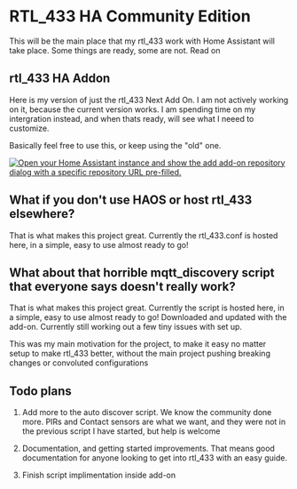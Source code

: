 # RTL_433 HA Community Edition


This will be the main place that my rtl_433 work with Home Assistant will take place. Some things are ready, some are not. Read on

## rtl_433 HA Addon

Here is my version of just the rtl_433 Next Add On. I am not actively working on it, because the current version works. I am spending time on my intergration instead, and when thats ready, will see what I neeed to customize.

Basically feel free to use this, or keep using the "old" one.

[![Open your Home Assistant instance and show the add add-on repository dialog with a specific repository URL pre-filled.](https://my.home-assistant.io/badges/supervisor_add_addon_repository.svg)](https://my.home-assistant.io/redirect/supervisor_add_addon_repository/?repository_url=https://github.com/catduckgnaf/rtl_433_haos_addon/)


## What if you don't use HAOS or host rtl_433 elsewhere?

That is what makes this project great. Currently the rtl_433.conf is hosted here, in a simple, easy to use almost ready to go! 

## What about that horrible mqtt_discovery script that everyone says doesn't really work?

That is what makes this project great. Currently the script is hosted here, in a simple, easy to use almost ready to go! Downloaded and updated with the add-on.
Currently still working out a few tiny issues with set up.

This was my main motivation for the project, to make it easy no matter setup to make rtl_433 better, without the main project pushing breaking changes or convoluted configurations




## Todo plans

1. Add more to the auto discover script. We know the community done more. PIRs and Contact sensors are what we want, and they were not in the previous script I have started, but help is welcome

2. Documentation, and getting started improvements. That means good documentation for anyone looking to get into rtl_433 with an easy guide.

3. Finish script implimentation inside add-on

